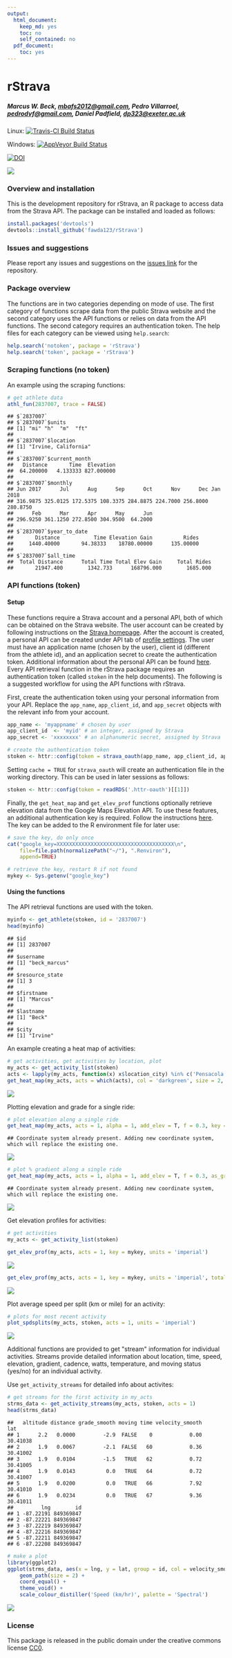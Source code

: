 ```yaml
---
output:
  html_document:
    keep_md: yes
    toc: no
    self_contained: no
  pdf_document:
    toc: yes
---
```


# rStrava

##### *Marcus W. Beck, mbafs2012@gmail.com, Pedro Villarroel, pedrodvf@gmail.com, Daniel Padfield, dp323@exeter.ac.uk*

Linux: [![Travis-CI Build Status](https://travis-ci.org/fawda123/rStrava.svg?branch=master)](https://travis-ci.org/fawda123/rStrava)

Windows: [![AppVeyor Build Status](https://ci.appveyor.com/api/projects/status/github/fawda123/rStrava?branch=master)](https://ci.appveyor.com/project/fawda123/rStrava)

[![DOI](https://zenodo.org/badge/23404183.svg)](https://zenodo.org/badge/latestdoi/23404183)

![](api_logo_pwrdBy_strava_horiz_light.png)

### Overview and installation

This is the development repository for rStrava, an R package to access data from the Strava API.  The package can be installed and loaded as follows:


```r
install.packages('devtools')
devtools::install_github('fawda123/rStrava')
```

### Issues and suggestions

Please report any issues and suggestions on the [issues link](https://github.com/fawda123/rStrava/issues) for the repository.

### Package overview

The functions are in two categories depending on mode of use.  The first category of functions scrape data from the public Strava website and the second category uses the API functions or relies on data from the API functions.  The second category requires an authentication token.  The help files for each category can be viewed using ```help.search```:


```r
help.search('notoken', package = 'rStrava')
help.search('token', package = 'rStrava')
```

### Scraping functions (no token)

An example using the scraping functions:


```r
# get athlete data 
athl_fun(2837007, trace = FALSE)
```

```
## $`2837007`
## $`2837007`$units
## [1] "mi" "h"  "m"  "ft"
## 
## $`2837007`$location
## [1] "Irvine, California"
## 
## $`2837007`$current_month
##   Distance       Time  Elevation 
##  64.200000   4.133333 827.000000 
## 
## $`2837007`$monthly
## Jun 2017      Jul      Aug      Sep      Oct      Nov      Dec Jan 2018 
## 316.9875 325.0125 172.5375 108.3375 284.8875 224.7000 256.8000 280.8750 
##      Feb      Mar      Apr      May      Jun 
## 296.9250 361.1250 272.8500 304.9500  64.2000 
## 
## $`2837007`$year_to_date
##       Distance           Time Elevation Gain          Rides 
##     1440.40000       94.38333    18780.00000      135.00000 
## 
## $`2837007`$all_time
##  Total Distance      Total Time Total Elev Gain     Total Rides 
##       21947.400        1342.733      168796.000        1685.000
```

### API functions (token)

#### Setup 

These functions require a Strava account and a personal API, both of which can be obtained on the Strava website.  The user account can be created by following instructions on the [Strava homepage](https://www.strava.com/).  After the account is created, a personal API can be created under API tab of [profile settings](https://www.strava.com/settings/api).  The user must have an application name (chosen by the user), client id (different from the athlete id), and an application secret to create the authentication token.  Additional information about the personal API can be found [here](https://strava.github.io/api/).  Every API retrieval function in the rStrava package requires an authentication token (called `stoken` in the help documents).  The following is a suggested workflow for using the API functions with rStrava.

First, create the authentication token using your personal information from your API.  Replace the `app_name`, `app_client_id`, and `app_secret` objects with the relevant info from your account.

```r
app_name <- 'myappname' # chosen by user
app_client_id  <- 'myid' # an integer, assigned by Strava
app_secret <- 'xxxxxxxx' # an alphanumeric secret, assigned by Strava

# create the authentication token
stoken <- httr::config(token = strava_oauth(app_name, app_client_id, app_secret))
```

Setting `cache = TRUE` for `strava_oauth` will create an authentication file in the working directory. This can be used in later sessions as follows:

```r
stoken <- httr::config(token = readRDS('.httr-oauth')[[1]])
```

Finally, the `get_heat_map` and `get_elev_prof` functions optionally retrieve elevation data from the Google Maps Elevation API. To use these features, an additional authentication key is required.  Follow the instructions [here](https://developers.google.com/maps/documentation/elevation/#api_key).  The key can be added to the R environment file for later use:


```r
# save the key, do only once
cat("google_key=XXXXXXXXXXXXXXXXXXXXXXXXXXXXXXXXXXXXXX\n",
    file=file.path(normalizePath("~/"), ".Renviron"),
    append=TRUE)

# retrieve the key, restart R if not found
mykey <- Sys.getenv("google_key")
```

#### Using the functions

The API retrieval functions are used with the token.


```r
myinfo <- get_athlete(stoken, id = '2837007')
head(myinfo)
```

```
## $id
## [1] 2837007
## 
## $username
## [1] "beck_marcus"
## 
## $resource_state
## [1] 3
## 
## $firstname
## [1] "Marcus"
## 
## $lastname
## [1] "Beck"
## 
## $city
## [1] "Irvine"
```

An example creating a heat map of activities:

```r
# get activities, get activities by location, plot
my_acts <- get_activity_list(stoken)
acts <- lapply(my_acts, function(x) x$location_city) %in% c('Pensacola', 'Pensacola Beach', 'Milton') 
get_heat_map(my_acts, acts = which(acts), col = 'darkgreen', size = 2, dist = F, f = 0.5)
```

![](README_files/figure-html/unnamed-chunk-10-1.png)<!-- -->

Plotting elevation and grade for a single ride:

```r
# plot elevation along a single ride
get_heat_map(my_acts, acts = 1, alpha = 1, add_elev = T, f = 0.3, key = mykey, size = 2, col = 'Spectral', maptype = 'satellite', units = 'imperial')
```

```
## Coordinate system already present. Adding new coordinate system, which will replace the existing one.
```

![](README_files/figure-html/unnamed-chunk-11-1.png)<!-- -->

```r
# plot % gradient along a single ride
get_heat_map(my_acts, acts = 1, alpha = 1, add_elev = T, f = 0.3, as_grad = T, key = mykey, size = 2, col = 'Spectral', expand = 5, maptype = 'satellite', units = 'imperial')
```

```
## Coordinate system already present. Adding new coordinate system, which will replace the existing one.
```

![](README_files/figure-html/unnamed-chunk-11-2.png)<!-- -->

Get elevation profiles for activities:

```r
# get activities
my_acts <- get_activity_list(stoken) 

get_elev_prof(my_acts, acts = 1, key = mykey, units = 'imperial')
```

![](README_files/figure-html/unnamed-chunk-12-1.png)<!-- -->

```r
get_elev_prof(my_acts, acts = 1, key = mykey, units = 'imperial', total = T)
```

![](README_files/figure-html/unnamed-chunk-12-2.png)<!-- -->

Plot average speed per split (km or mile) for an activity:

```r
# plots for most recent activity
plot_spdsplits(my_acts, stoken, acts = 1, units = 'imperial')
```

![](README_files/figure-html/unnamed-chunk-13-1.png)<!-- -->

Additional functions are provided to get "stream" information for individual activities.  Streams provide detailed information about location, time, speed, elevation, gradient, cadence, watts, temperature, and moving status (yes/no) for an individual activity.

Use `get_activity_streams` for detailed info about activites:

```r
# get streams for the first activity in my_acts
strms_data <- get_activity_streams(my_acts, stoken, acts = 1)
head(strms_data)
```

```
##   altitude distance grade_smooth moving time velocity_smooth      lat
## 1      2.2   0.0000         -2.9  FALSE    0            0.00 30.41038
## 2      1.9   0.0067         -2.1  FALSE   60            0.36 30.41002
## 3      1.9   0.0104         -1.5   TRUE   62            0.72 30.41005
## 4      1.9   0.0143          0.0   TRUE   64            0.72 30.41007
## 5      1.9   0.0200          0.0   TRUE   66            7.92 30.41010
## 6      1.9   0.0234          0.0   TRUE   67            9.36 30.41011
##         lng        id
## 1 -87.22191 849369847
## 2 -87.22221 849369847
## 3 -87.22219 849369847
## 4 -87.22216 849369847
## 5 -87.22211 849369847
## 6 -87.22208 849369847
```

```r
# make a plot
library(ggplot2)
ggplot(strms_data, aes(x = lng, y = lat, group = id, col = velocity_smooth)) + 
	geom_path(size = 2) +
	coord_equal() + 
	theme_void() +
	scale_colour_distiller('Speed (km/hr)', palette = 'Spectral')
```

![](README_files/figure-html/unnamed-chunk-14-1.png)<!-- -->

### License

This package is released in the public domain under the creative commons license [CC0](https://tldrlegal.com/license/creative-commons-cc0-1.0-universal). 
